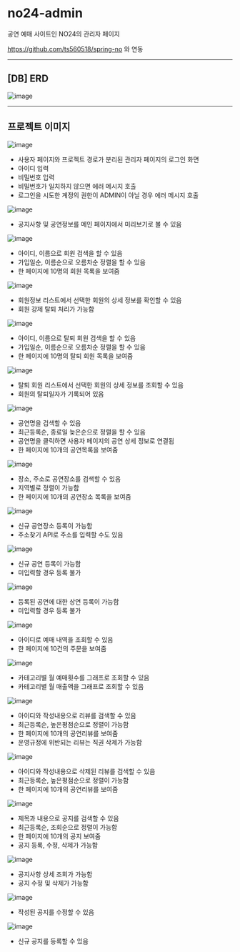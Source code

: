 # no24-admin
공연 예매 사이트인 NO24의 관리자 페이지

https://github.com/ts560518/spring-no 와 연동

------------

## [DB] ERD
![image](https://user-images.githubusercontent.com/79544660/123899157-9c4a2900-d9a1-11eb-8b61-d248f87b1f69.png)

------------

## 프로젝트 이미지
![image](https://user-images.githubusercontent.com/79544660/123899227-bc79e800-d9a1-11eb-8f43-3a7389153ee9.png)

- 사용자 페이지와 프로젝트 경로가 분리된 관리자 페이지의 로그인 화면 
- 아이디 입력
- 비밀번호 입력
- 비밀번호가 일치하지 않으면 에러 메시지 호출 
- 로그인을 시도한 계정의 권한이 ADMIN이 아닐 경우 에러 메시지 호출

![image](https://user-images.githubusercontent.com/79544660/123899234-c00d6f00-d9a1-11eb-993a-b9527b3bcb27.png)

- 공지사항 및 공연정보를 메인 페이지에서 미리보기로 볼 수 있음

![image](https://user-images.githubusercontent.com/79544660/123899244-c3a0f600-d9a1-11eb-9778-c17ccc65d9ee.png)

- 아이디, 이름으로 회원 검색을 할 수 있음 
- 가입일순, 이름순으로 오름차순 정렬을 할 수 있음
- 한 페이지에 10명의 회원 목록을 보여줌

![image](https://user-images.githubusercontent.com/79544660/123899355-ffd45680-d9a1-11eb-981f-d3256ee2c022.png)

- 회원정보 리스트에서 선택한 회원의 상세 정보를 확인할 수 있음
- 회원 강제 탈퇴 처리가 가능함

![image](https://user-images.githubusercontent.com/79544660/123899408-1b3f6180-d9a2-11eb-8549-08fe5b8d8668.png)

- 아이디, 이름으로 탈퇴 회원 검색을 할 수 있음 
- 가입일순, 이름순으로 오름차순 정렬을 할 수 있음
- 한 페이지에 10명의 탈퇴 회원 목록을 보여줌

![image](https://user-images.githubusercontent.com/79544660/123899417-20041580-d9a2-11eb-8fbd-da599de2696f.png)

- 탈퇴 회원 리스트에서 선택한 회원의 상세 정보를 조회할 수 있음
- 회원의 탈퇴일자가 기록되어 있음

![image](https://user-images.githubusercontent.com/79544660/123899426-22ff0600-d9a2-11eb-9d7d-592a8f9b2f4d.png)

- 공연명을 검색할 수 있음
- 최근등록순, 종료일 늦은순으로 정렬을 할 수 있음
- 공연명을 클릭하면 사용자 페이지의 공연 상세 정보로 연결됨
- 한 페이지에 10개의 공연목록을 보여줌

![image](https://user-images.githubusercontent.com/79544660/123899433-26928d00-d9a2-11eb-8631-98ce40453c8a.png)

- 장소, 주소로 공연장소를 검색할 수 있음
- 지역별로 정렬이 가능함
- 한 페이지에 10개의 공연장소 목록을 보여줌

![image](https://user-images.githubusercontent.com/79544660/123899505-4e81f080-d9a2-11eb-899c-ab88cae89ced.png)

- 신규 공연장소 등록이 가능함
- 주소찾기 API로 주소를 입력할 수도 있음

![image](https://user-images.githubusercontent.com/79544660/123899513-517ce100-d9a2-11eb-9250-e41eeb3babf0.png)

- 신규 공연 등록이 가능함
- 미입력할 경우 등록 불가

![image](https://user-images.githubusercontent.com/79544660/123899524-5477d180-d9a2-11eb-85ba-171e98a890ac.png)

- 등록된 공연에 대한 상연 등록이 가능함
- 미입력할 경우 등록 불가

![image](https://user-images.githubusercontent.com/79544660/123899532-5772c200-d9a2-11eb-8455-4c112b0a8362.png)

- 아이디로 예매 내역을 조회할 수 있음
- 한 페이지에 10건의 주문을 보여줌

![image](https://user-images.githubusercontent.com/79544660/123899589-75402700-d9a2-11eb-9f64-f3366cefc39c.png)

- 카테고리별 월 예매횟수를 그래프로 조회할 수 있음
- 카테고리별 월 매출액을 그래프로 조회할 수 있음

![image](https://user-images.githubusercontent.com/79544660/123899595-783b1780-d9a2-11eb-8a5d-e319d14f7baa.png)

- 아이디와 작성내용으로 리뷰를 검색할 수 있음 
- 최근등록순, 높은평점순으로 정렬이 가능함
- 한 페이지에 10개의 공연리뷰를 보여줌
- 운영규정에 위반되는 리뷰는 직권 삭제가 가능함

![image](https://user-images.githubusercontent.com/79544660/123899603-7b360800-d9a2-11eb-9a79-2173b1e69435.png)

- 아이디와 작성내용으로 삭제된 리뷰를 검색할 수 있음 
- 최근등록순, 높은평점순으로 정렬이 가능함
- 한 페이지에 10개의 공연리뷰를 보여줌

![image](https://user-images.githubusercontent.com/79544660/123899610-7ec98f00-d9a2-11eb-8625-515e219bce1d.png)

- 제목과 내용으로 공지를 검색할 수 있음 
- 최근등록순, 조회순으로 정렬이 가능함
- 한 페이지에 10개의 공지 보여줌
- 공지 등록, 수정, 삭제가 가능함

![image](https://user-images.githubusercontent.com/79544660/123899685-a15ba800-d9a2-11eb-88e0-ace22ae0a635.png)

- 공지사항 상세 조회가 가능함
- 공지 수정 및 삭제가 가능함

![image](https://user-images.githubusercontent.com/79544660/123899690-a4ef2f00-d9a2-11eb-8d84-9de9ef3932c6.png)

- 작성된 공지를 수정할 수 있음

![image](https://user-images.githubusercontent.com/79544660/123899704-a7ea1f80-d9a2-11eb-9709-de8ff69244c4.png)

- 신규 공지를 등록할 수 있음

